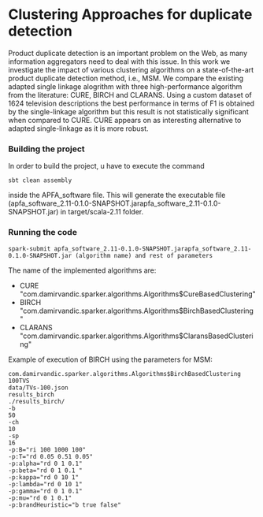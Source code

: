 # Clustering Approaches for duplicate detection

Product duplicate detection is an important problem on the Web, as many information aggregators need to deal with this issue. In this work we investigate the impact of various clustering algorithms on a state-of-the-art product duplicate detection method, i.e., MSM. We compare the existing adapted single linkage alogrithm with three high-performance algorithm from the literature: CURE, BIRCH and CLARANS. Using a custom dataset of 1624 television descriptions the best performance in terms of F1 is obtained by the single-linkage algorithm but this result is not statistically significant  when compared to CURE. CURE appears on as interesting alternative to adapted single-linkage as it is more robust.

### Building the project
In order to build the project, u have to execute the command

```sbt clean assembly```

inside the APFA_software file. This will generate the executable file (apfa_software_2.11-0.1.0-SNAPSHOT.jarapfa_software_2.11-0.1.0-SNAPSHOT.jar) 
in target/scala-2.11 folder.

### Running the code

```spark-submit apfa_software_2.11-0.1.0-SNAPSHOT.jarapfa_software_2.11-0.1.0-SNAPSHOT.jar (algorithm name) and rest of parameters```

The name of the implemented algorithms are:
* CURE "com.damirvandic.sparker.algorithms.Algorithms$CureBasedClustering"
* BIRCH "com.damirvandic.sparker.algorithms.Algorithms$BirchBasedClustering"
* CLARANS "com.damirvandic.sparker.algorithms.Algorithms$ClaransBasedClustering"

Example of execution of BIRCH using the parameters for MSM:

```
com.damirvandic.sparker.algorithms.Algorithms$BirchBasedClustering
100TVS
data/TVs-100.json
results_birch
./results_birch/
-b
50
-ch
10
-sp
16
-p:B="ri 100 1000 100"
-p:T="rd 0.05 0.51 0.05"
-p:alpha="rd 0 1 0.1"
-p:beta="rd 0 1 0.1 "
-p:kappa="rd 0 10 1"
-p:lambda="rd 0 10 1"
-p:gamma="rd 0 1 0.1"
-p:mu="rd 0 1 0.1"
-p:brandHeuristic="b true false"
```

